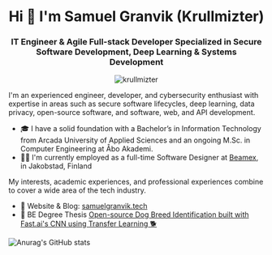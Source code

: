 <h1 align="center">Hi 👋 I'm Samuel Granvik (Krullmizter)</h1>
<h3 align="center">IT Engineer & Agile Full-stack Developer Specialized in Secure Software Development, Deep Learning & Systems Development</h3>
<p align="center"> <img src="https://komarev.com/ghpvc/?username=krullmizter&label=Profile%20views&color=0e75b6&style=flat" alt="krullmizter" /> </p>

<p>
I'm an experienced engineer, developer, and cybersecurity enthusiast with expertise in areas such as secure software lifecycles, deep learning, data privacy, open-source software, and software, web, and API development.

- 🎓 I have a solid foundation with a Bachelor’s in Information Technology from Arcada University of Applied Sciences and an ongoing M.Sc. in Computer Engineering at Åbo Akademi. 
- 👨‍💻 I'm currently employed as a full-time Software Designer at [Beamex](https://www.beamex.com/), in Jakobstad, Finland

My interests, academic experiences, and professional experiences combine to cover a wide area of the tech industry.

- 🔗 Website & Blog: [samuelgranvik.tech](https://www.samuelgranvik.tech/)
- 📖 BE Degree Thesis [Open-source Dog Breed Identification built with Fast.ai's CNN using Transfer Learning 🐕](https://www.theseus.fi/handle/10024/799064)

![Anurag's GitHub stats](https://github-readme-stats.vercel.app/api?username=krullmizter&theme=cobalt2&show_icons=true)
